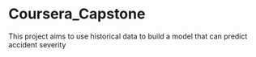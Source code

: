 # Coursera_Capstone
This project aims to use historical data to build a model that can predict accident severity

